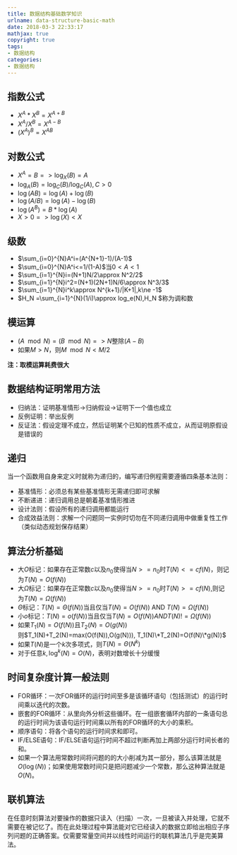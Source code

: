 ```yaml
---
title: 数据结构基础数学知识
urlname: data-structure-basic-math
date: 2018-03-3 22:33:17
mathjax: true
copyright: true
tags:
- 数据结构
categories:
- 数据结构
---
```


## 指数公式

- $X^A*X^B=X^{A+B}$
- $X^A/X^B=X^{A-B}$
- $(X^A)^B=X^{AB}$

## 对数公式

- $X^A=B=>\log_X(B)=A$
- $\log_A(B)=\log_C(B)/\log_C(A),C>0$
- $\log(AB)=\log(A) + \log(B)$
- $\log(A/B)=\log(A) - \log(B)$
- $\log(A^B) = B*\log(A)$
- $X > 0 => \log(X) < X$

## 级数
- $\sum_{i=0}^{N}A^i=(A^{N+1}-1)/(A-1)$
- $\sum_{i=0}^{N}A^i<=1/(1-A)$当$0<A<1$
- $\sum_{i=1}^{N}i=(N+1)N/2\approx N^2/2$
- $\sum_{i=1}^{N}i^2=(N+1)(2N+1)N/6\approx N^3/3$
- $\sum_{i=1}^{N}i^k\approx N^{k+1}/|K+1|,k\ne -1$
- $H_N =\sum_{i=1}^{N}(1/i)\approx log_e(N),H_N $称为调和数


## 模运算

- $(A \mod N) = (B \mod N) => N$整除$(A-B)$
- 如果$M>N$，则$M \mod N < M/2$

**注：取模运算耗费很大**

## 数据结构证明常用方法

- 归纳法：证明基准情形->归纳假设->证明下一个值也成立
- 反例证明：举出反例
- 反证法：假设定理不成立，然后证明某个已知的性质不成立，从而证明原假设是错误的

## 递归

当一个函数用自身来定义时就称为递归的，编写递归例程需要遵循四条基本法则：

- 基准情形：必须总有某些基准情形无需递归即可求解
- 不断递进：递归调用总是朝着基准情形推进
- 设计法则：假设所有的递归调用都能运行
- 合成效益法则：求解一个问题同一实例时切勿在不同递归调用中做重复性工作（类似动态规划保存结果）

## 算法分析基础

- 大$O$标记：如果存在正常数$c$以及$n_0$使得当$N>=n_0$时$T(N)<=cf(N)$，则记为$T(N)=O(f(N))$
- 大$Ω$标记：如果存在正常数$c$以及$n_0$使得当$N>=n_0$时$T(N)>=cf(N)$,则记为$T(N)=Ω(f(N))$
- $Θ$标记：$T(N)=Θ(f(N))$当且仅当$T(N)=O(f(N))$ AND $T(N)=Ω(f(N))$
- 小$o$标记：$T(N)=o(f(N))$当且仅当$T(N)=O(f(N)) AND T(N)!=Ω(f(N))$
- 如果$T_1(N)=O(f(N))$且$T_2(N)=O(g(N))$  
则$T_1(N)+T_2(N)=max(O(f(N)),O(g(N))), T_1(N)\*T_2(N)=O(f(N)\*g(N))$
- 如果$T(N)$是一个$k$次多项式，则$T(N)=Θ(N^k)$
- 对于任意$k,\log^k(N)=O(N)$，表明对数增长十分缓慢

## 时间复杂度计算一般法则

- FOR循环：一次FOR循环的运行时间至多是该循环语句（包括测试）的运行时间乘以迭代的次数。
- 嵌套的FOR循环：从里向外分析这些循环。在一组嵌套循环内部的一条语句总的运行时间为该语句运行时间乘以所有的FOR循环的大小的乘积。
- 顺序语句：将各个语句的运行时间求和即可。
- IF/ELSE语句：IF/ELSE语句运行时间不超过判断再加上两部分运行时间长者的和。
- 如果一个算法用常数时间将问题的的大小削减为其一部分，那么该算法就是$O(\log(N))$；如果使用常数时间只是把问题减少一个常数，那么这种算法就是$O(N)$。

## 联机算法

在任意时刻算法对要操作的数据只读入（扫描）一次，一旦被读入并处理，它就不需要在被记忆了。而在此处理过程中算法能对它已经读入的数据立即给出相应子序列问题的正确答案。仅需要常量空间并以线性时间运行的联机算法几乎是完美算法。
